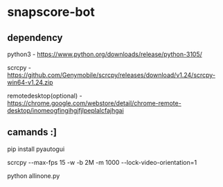 # snapscore-bot

dependency
-----------

python3 - https://www.python.org/downloads/release/python-3105/

scrcpy - https://github.com/Genymobile/scrcpy/releases/download/v1.24/scrcpy-win64-v1.24.zip

remotedesktop(optional) - https://chrome.google.com/webstore/detail/chrome-remote-desktop/inomeogfingihgjfjlpeplalcfajhgai

camands :] 
-----------

pip install pyautogui

scrcpy --max-fps 15 -w  -b 2M -m 1000 --lock-video-orientation=1

python allinone.py




